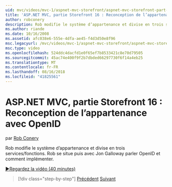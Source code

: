 ```yaml
---
uid: mvc/videos/mvc-1/aspnet-mvc-storefront/aspnet-mvc-storefront-part-16-membership-redo-with-openid
title: 'ASP.NET MVC, partie Storefront 16 : Reconception de l’appartenance avec OpenID | Microsoft Docs'
author: robconery
description: Rob modifie le système d’appartenance et divise en trois services/fonctions. Rob se situe puis avec Jon Galloway parler OpenID et comment mettre en place...
ms.author: riande
ms.date: 10/16/2008
ms.assetid: afc038e6-555e-4dfa-ae45-f4d3d50e8f96
msc.legacyurl: /mvc/videos/mvc-1/aspnet-mvc-storefront/aspnet-mvc-storefront-part-16-membership-redo-with-openid
msc.type: video
ms.openlocfilehash: 524ddc4dacfd1e0f65ef7b8533421c8e70d79505
ms.sourcegitcommit: 45ac74e400f9f2b7dbded66297730f6f14a4eb25
ms.translationtype: MT
ms.contentlocale: fr-FR
ms.lasthandoff: 08/16/2018
ms.locfileid: "41825561"
---
```

<a name="aspnet-mvc-storefront-part-16-membership-redo-with-openid"></a>ASP.NET MVC, partie Storefront 16 : Reconception de l’appartenance avec OpenID
====================
par [Rob Conery](https://github.com/robconery)

Rob modifie le système d’appartenance et divise en trois services/fonctions. Rob se situe puis avec Jon Galloway parler OpenID et comment implémenter.

[&#9654;Regardez la vidéo (40 minutes)](https://channel9.msdn.com/Blogs/ASP-NET-Site-Videos/aspnet-mvc-storefront-part-16-membership-redo-with-openid)

> [!div class="step-by-step"]
> [Précédent](aspnet-mvc-storefront-part-15-public-code-review.md)
> [Suivant](aspnet-mvc-storefront-part-17-checkout-with-jeff-atwood.md)
